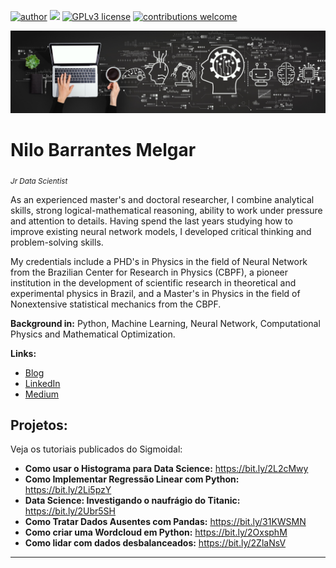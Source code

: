 [![author](https://img.shields.io/badge/author-NiloBM-red.svg)](https://www.linkedin.com/in/nilo-barrantesm/) [![](https://img.shields.io/badge/python-3.7+-blue.svg)](https://www.python.org/downloads/release/python-365/) [![GPLv3 license](https://img.shields.io/badge/License-GPLv3-blue.svg)](http://perso.crans.org/besson/LICENSE.html) [![contributions welcome](https://img.shields.io/badge/contributions-welcome-brightgreen.svg?style=flat)](https://github.com/carlosfab/data_science/issues)

<p align="center">
  <img src="machine-learning-definition.jpeg" >
</p>

# Nilo Barrantes Melgar
<sub>*Jr Data Scientist*</sub>

As an experienced master's and doctoral researcher, I combine analytical skills, strong logical-mathematical reasoning, ability to work under pressure and attention to details. Having spend the last years studying how to improve existing neural network models, I developed critical thinking and problem-solving skills.

My credentials include a PHD's in Physics in the field of Neural Network from the Brazilian Center for Research in Physics (CBPF), a pioneer institution in the development of scientific research in theoretical and experimental physics in Brazil, and a Master's in Physics in the field of Nonextensive statistical mechanics from the CBPF.

**Background in:** Python, Machine Learning, Neural Network, Computational Physics and Mathematical Optimization.

**Links:**
* [Blog](http://sigmoidal.ai)
* [LinkedIn](https://www.linkedin.com/in/nilo-barrantesm/)
* [Medium](https://medium.com/@nilobarrantes/)


## Projetos:
Veja os tutoriais publicados do Sigmoidal:

* **Como usar o Histograma para Data Science:** https://bit.ly/2L2cMwy
* **Como Implementar Regressão Linear com Python:** https://bit.ly/2Li5pzY
* **Data Science: Investigando o naufrágio do Titanic:** https://bit.ly/2Ubr5SH
* **Como Tratar Dados Ausentes com Pandas:** https://bit.ly/31KWSMN
* **Como criar uma Wordcloud em Python:** https://bit.ly/2OxsphM
* **Como lidar com dados desbalanceados:** https://bit.ly/2ZlaNsV

---

